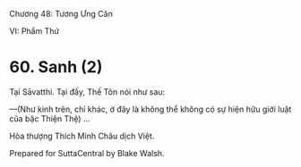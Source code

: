  

Chương 48: Tương Ưng Căn

VI: Phẩm Thứ

# 60\. Sanh (2)

Tại Sāvatthi. Tại đấy, Thế Tôn nói như sau:

—(Như kinh trên, chỉ khác, ở đây là không thể không có sự hiện hữu giới luật của bậc Thiện Thệ) …

Hòa thượng Thích Minh Châu dịch Việt.

Prepared for SuttaCentral by Blake Walsh.